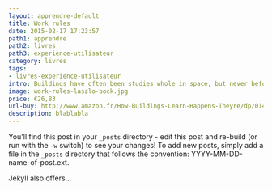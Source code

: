 ```yaml
---
layout: apprendre-default
title: Work rules
date: 2015-02-17 17:23:57
path1: apprendre
path2: livres
path3: experience-utilisateur
category: livres
tags:
- livres-experience-utilisateur
intro: Buildings have often been studies whole in space, but never before have they been studied whole in time.
image: work-rules-laszlo-bock.jpg
price: €26,83
url-buy: http://www.amazon.fr/How-Buildings-Learn-Happens-Theyre/dp/0140139966
description: blablabla
---
```


You'll find this post in your `_posts` directory - edit this post and re-build (or run with the `-w` switch) to see your changes!
To add new posts, simply add a file in the `_posts` directory that follows the convention: YYYY-MM-DD-name-of-post.ext.

Jekyll also offers...
